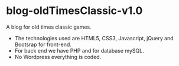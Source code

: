 # blog-oldTimesClassic-v1.0
A blog for old times classic games.<br>
- The technologies used are HTML5, CSS3, Javascript, jQuery and Bootsrap for front-end.<br>
- For back end we have PHP and for database mySQL.<br>
- No Wordpress everything is coded.

